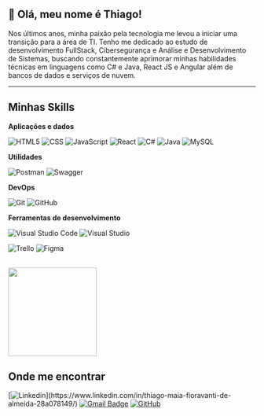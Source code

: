 ## 💜 Olá, meu nome é Thiago!

Nos últimos anos, minha paixão pela tecnologia me levou a iniciar uma transição para a área
de TI. Tenho me dedicado ao estudo de desenvolvimento FullStack, Cibersegurança e Análise e
Desenvolvimento de Sistemas, buscando constantemente aprimorar minhas habilidades técnicas em
linguagens como C# e Java, React JS e Angular além de bancos de dados e serviços de nuvem.


---

## Minhas Skills

**Aplicações e dados**

![HTML5](https://img.shields.io/badge/-HTML5-333333?style=flat&logo=HTML5)
![CSS](https://img.shields.io/badge/-CSS-333333?style=flat&logo=CSS3&logoColor=1572B6)
![JavaScript](https://img.shields.io/badge/-JavaScript-333333?style=flat&logo=javascript)
![React](https://img.shields.io/badge/-React-333333?style=flat&logo=react)
![C#](https://img.shields.io/badge/C%23-333333?style=&logo=visual-studio-code&logoColor=%234B275F)
![Java](https://img.shields.io/badge/java-333333.svg?style=flat&for-the-badge&logo=openjdk&logoColor=%23ED8B00)
![MySQL](https://img.shields.io/badge/-MySQL-333333?style=flat&logo=mysql)

**Utilidades**

![Postman](https://img.shields.io/badge/-Postman-333333?style=flat&logo=postman)
![Swagger](https://img.shields.io/badge/-Swagger-333333?style=flat&for-the-badge&logo=swagger&logoColor=%23Clojure)

**DevOps**

![Git](https://img.shields.io/badge/-Git-333333?style=flat&logo=git)
![GitHub](https://img.shields.io/badge/-GitHub-333333?style=flat&logo=github)

**Ferramentas de desenvolvimento**

![Visual Studio Code](https://img.shields.io/badge/-Visual%20Studio%20Code-333333?style=flat&logo=visual-studio-code&logoColor=007ACC)
![Visual Studio](https://img.shields.io/badge/-Visual%20Studio%20-333333?style=flat&logo=visual-studio-code&logoColor=007ACC)


![Trello](https://img.shields.io/badge/-Trello-333333?style=flat&logo=trello&logoColor=007ACC)
![Figma](https://img.shields.io/badge/-Figma-333333?style=flat&logo=figma&logoColor=007ACC)

<br/>

<a href="https://github.com/tmfioravanti" title="Perfil do Thiago">
  <img height="180em" src="https://github-readme-stats.vercel.app/api?username=tmfioravanti&theme=dracula&show_icons=true" />
</a>

## Onde me encontrar

[![Linkedin](https://img.shields.io/badge/-ThiagoMaia-blue?style=flat-square&logo=Linkedin&logoColor=white&link=[LINK-DO-SEU-LINKEDIN](https://www.linkedin.com/in/thiago-maia-fioravanti-de-almeida-28a078149/))](https://www.linkedin.com/in/thiago-maia-fioravanti-de-almeida-28a078149/)
[![Gmail Badge](https://img.shields.io/badge/-tmfioravanti@gmail.com-006bed?style=flat-square&logo=Gmail&logoColor=white&link=mailto:Tmfioravanti@gmail.com)](mailto:Tmfioravanti@gmail.com)
[![GitHub](https://img.shields.io/github/followers/iuricode?label=follow&style=social)](github.com/tmfioravanti)
